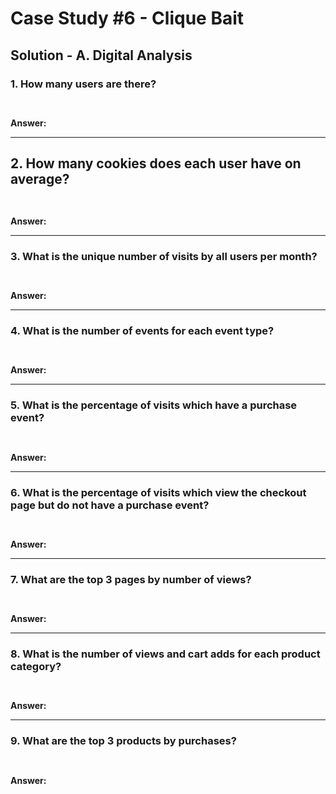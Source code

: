 # Case Study #6 - Clique Bait

## Solution - A. Digital Analysis

### 1. How many users are there?

````sql



````


**Answer:**

***

## 2. How many cookies does each user have on average?



````sql



````


**Answer:**
***


### 3. What is the unique number of visits by all users per month?

````sql



````


**Answer:**
***

### 4. What is the number of events for each event type?

````sql



````


**Answer:**
***

### 5. What is the percentage of visits which have a purchase event?

````sql



````


**Answer:**
***

### 6. What is the percentage of visits which view the checkout page but do not have a purchase event?

````sql



````


**Answer:**
***

### 7. What are the top 3 pages by number of views?

````sql



````


**Answer:**
***

### 8. What is the number of views and cart adds for each product category?

````sql



````


**Answer:**
***

### 9. What are the top 3 products by purchases?

````sql



````


**Answer:**


